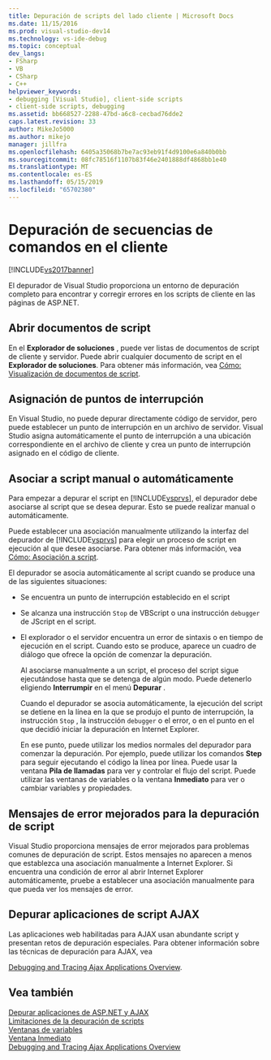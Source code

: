 ```yaml
---
title: Depuración de scripts del lado cliente | Microsoft Docs
ms.date: 11/15/2016
ms.prod: visual-studio-dev14
ms.technology: vs-ide-debug
ms.topic: conceptual
dev_langs:
- FSharp
- VB
- CSharp
- C++
helpviewer_keywords:
- debugging [Visual Studio], client-side scripts
- client-side scripts, debugging
ms.assetid: bb668527-2288-47bd-a6c8-cecbad76dde2
caps.latest.revision: 33
author: MikeJo5000
ms.author: mikejo
manager: jillfra
ms.openlocfilehash: 6405a35068b7be7ac93eb91f4d9100e6a840b0bb
ms.sourcegitcommit: 08fc78516f1107b83f46e2401888df4868bb1e40
ms.translationtype: MT
ms.contentlocale: es-ES
ms.lasthandoff: 05/15/2019
ms.locfileid: "65702380"
---
```

# <a name="client-side-script-debugging"></a>Depuración de secuencias de comandos en el cliente
[!INCLUDE[vs2017banner](../includes/vs2017banner.md)]

El depurador de Visual Studio proporciona un entorno de depuración completo para encontrar y corregir errores en los scripts de cliente en las páginas de ASP.NET.  
  
## <a name="opening-script-documents"></a>Abrir documentos de script  
 En el **Explorador de soluciones** , puede ver listas de documentos de script de cliente y servidor. Puede abrir cualquier documento de script en el **Explorador de soluciones**. Para obtener más información, vea [Cómo: Visualización de documentos de script](../debugger/how-to-view-script-documents.md).  
  
## <a name="breakpoint-mapping"></a>Asignación de puntos de interrupción  
 En Visual Studio, no puede depurar directamente código de servidor, pero puede establecer un punto de interrupción en un archivo de servidor. Visual Studio asigna automáticamente el punto de interrupción a una ubicación correspondiente en el archivo de cliente y crea un punto de interrupción asignado en el código de cliente.  
  
## <a name="manually-or-automatically-attaching-to-script"></a>Asociar a script manual o automáticamente  
 Para empezar a depurar el script en [!INCLUDE[vsprvs](../includes/vsprvs-md.md)], el depurador debe asociarse al script que se desea depurar. Esto se puede realizar manual o automáticamente.  
  
 Puede establecer una asociación manualmente utilizando la interfaz del depurador de [!INCLUDE[vsprvs](../includes/vsprvs-md.md)] para elegir un proceso de script en ejecución al que desee asociarse. Para obtener más información, vea [Cómo: Asociación a script](../debugger/how-to-attach-to-script.md).  
  
 El depurador se asocia automáticamente al script cuando se produce una de las siguientes situaciones:  
  
- Se encuentra un punto de interrupción establecido en el script  
  
- Se alcanza una instrucción `Stop` de VBScript o una instrucción `debugger` de JScript en el script.  
  
- El explorador o el servidor encuentra un error de sintaxis o en tiempo de ejecución en el script. Cuando esto se produce, aparece un cuadro de diálogo que ofrece la opción de comenzar la depuración.  
  
  Al asociarse manualmente a un script, el proceso del script sigue ejecutándose hasta que se detenga de algún modo. Puede detenerlo eligiendo **Interrumpir** en el menú **Depurar** .  
  
  Cuando el depurador se asocia automáticamente, la ejecución del script se detiene en la línea en la que se produjo el punto de interrupción, la instrucción `Stop` , la instrucción `debugger` o el error, o en el punto en el que decidió iniciar la depuración en Internet Explorer.  
  
  En ese punto, puede utilizar los medios normales del depurador para comenzar la depuración. Por ejemplo, puede utilizar los comandos **Step** para seguir ejecutando el código la línea por línea. Puede usar la ventana **Pila de llamadas** para ver y controlar el flujo del script. Puede utilizar las ventanas de variables o la ventana **Inmediato** para ver o cambiar variables y propiedades.  
  
## <a name="enhanced-error-messages-for-script-debugging"></a>Mensajes de error mejorados para la depuración de script  
 Visual Studio proporciona mensajes de error mejorados para problemas comunes de depuración de script. Estos mensajes no aparecen a menos que establezca una asociación manualmente a Internet Explorer. Si encuentra una condición de error al abrir Internet Explorer automáticamente, pruebe a establecer una asociación manualmente para que pueda ver los mensajes de error.  
  
## <a name="debugging-ajax-script-applications"></a>Depurar aplicaciones de script AJAX  
 Las aplicaciones web habilitadas para AJAX usan abundante script y presentan retos de depuración especiales. Para obtener información sobre las técnicas de depuración para AJAX, vea  
  
 [Debugging and Tracing Ajax Applications Overview](https://msdn.microsoft.com/library/92684ea0-7bb4-4a34-9203-3aa6394ce375).  
  
## <a name="see-also"></a>Vea también  
 [Depurar aplicaciones de ASP.NET y AJAX](../debugger/debugging-aspnet-and-ajax-applications.md)   
 [Limitaciones de la depuración de scripts](../debugger/limitations-on-script-debugging.md)   
 [Ventanas de variables](https://msdn.microsoft.com/library/ce0a67f6-2502-4b7a-ba45-cc32f8aeba3e)   
 [Ventana Inmediato](../ide/reference/immediate-window.md)   
 [Debugging and Tracing Ajax Applications Overview](https://msdn.microsoft.com/library/92684ea0-7bb4-4a34-9203-3aa6394ce375)
